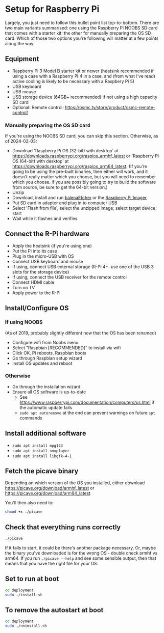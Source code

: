 # Setup for Raspberry Pi

Largely, you just need to follow this bullet point list top-to-bottom. There are two main variants summarised: one using the Raspberry Pi NOOBS SD card that comes with a starter kit; the other for manually preparing the OS SD card. Which of those two options you're following will matter at a few points along the way.

## Equipment

* Raspberry Pi 3 Model B starter kit or newer (heatsink recommended if using a case with a Raspberry PI 4 in a case, and (from what I've read) active cooling is likely to be necessary with a Raspbery Pi 5)
* USB keyboard
* USB mouse
* USB storage device (64GB+ recommended) if not using a high capacity SD card
* Optional: Remote control: <https://osmc.tv/store/product/osmc-remote-control/>

### Manually preparing the OS SD card

If you're using the NOOBS SD card, you can skip this section. Otherwise, as of 2024-02-03:

* Download 'Raspberry Pi OS (32-bit) with desktop' at <https://downloads.raspberrypi.org/raspios_armhf_latest> or 'Raspberry Pi OS (64-bit) with desktop' at <https://downloads.raspberrypi.org/raspios_arm64_latest>. (If you're going to be using the pre-built binaries, then either will work, and it doesn't really matter which you choose, but you will need to remember which you choose. If you are possibly going to try to build the software from source, be sure to get the 64-bit version.)
* Unzip
* Download, install and run [balenaEtcher](https://www.balena.io/etcher/) or the [Raspberry Pi Imager](https://www.raspberrypi.com/software/)
* Put SD card in adapter and plug in to computer USB
* Select 'Flash from file', select the unzipped image; select target device; start
* Wait while it flashes and verifies

## Connect the R-Pi hardware

* Apply the heatsink (if you're using one)
* Put the Pi into its case
* Plug in the micro-USB with OS
* Connect USB keyboard and mouse
* If using, connect USB external storage (R-Pi 4+: use one of the USB 3 slots for the storage device)
* If using, connect the USB receiver for the remote control
* Connect HDMI cable
* Turn on TV
* Apply power to the R-Pi

## Install/Configure OS

### If using NOOBS

(As of 2019, probably slightly different now that the OS has been renamed)

* Configure wifi from Noobs menu
* Select "Raspbian [RECOMMENDED]" to install via wifi
* Click OK, Pi reboots, Raspbian boots
* Go through Raspbian setup wizard
* Install OS updates and reboot

### Otherwise

* Go through the installation wizard
* Ensure all OS software is up-to-date
    * See <https://www.raspberrypi.com/documentation/computers/os.html> if the automatic update fails
    * `sudo apt autoremove` at the end can prevent warnings on future `apt` commands

## Install additional software

* `sudo apt install mpg123`
* `sudo apt install omxplayer`
* `sudo apt install libgtk-4-1`

## Fetch the picave binary

Depending on which version of the OS you installed, either download <https://picave.org/download/armhf_latest> or <https://picave.org/download/arm64_latest>.

You'll then also need to:

```bash
chmod +x ./picave
```

## Check that everything runs correctly

```bash
./picave
```

If it fails to start, it could be there's another package necessary. Or, maybe
the binary you've downloaded is for the wrong OS - double check armhf vs
arm64. If you run `./picave --help` and see some sensible output, then that
means that you have the right file for your OS.

## Set to run at boot

```bash
cd deployment
sudo ./install.sh
```

## To remove the autostart at boot

```bash
cd deployment
sudo ./uninstall.sh
```
